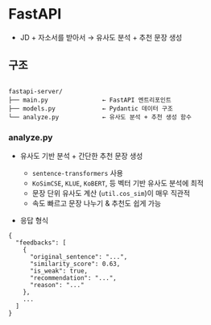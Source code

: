 # FastAPI

- JD + 자소서를 받아서 → 유사도 분석 + 추천 문장 생성

## 구조

```

fastapi-server/
├── main.py               ← FastAPI 엔트리포인트
├── models.py             ← Pydantic 데이터 구조
└── analyze.py            ← 유사도 분석 + 추천 생성 함수

```

### analyze.py

- 유사도 기반 분석 + 간단한 추천 문장 생성
    
    - `sentence-transformers` 사용
    - `KoSimCSE`, `KLUE`, `KoBERT`, 등 벡터 기반 유사도 분석에 최적
    - 문장 단위 유사도 계산 (`util.cos_sim`)이 매우 직관적
    - 속도 빠르고 문장 나누기 & 추천도 쉽게 가능

- 응답 형식

```
{
  "feedbacks": [
    {
      "original_sentence": "...",
      "similarity_score": 0.63,
      "is_weak": true,
      "recommendation": "...",
      "reason": "..."
    },
    ...
  ]
}
```
